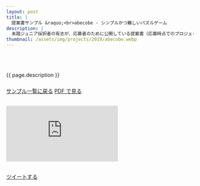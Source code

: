 ```yaml
---
layout: post
title: |
  提案書サンプル &raquo;<br>abecobe - シンプルかつ難しいパズルゲーム
description: |
  未踏ジュニア採択者の有志が、応募者のために公開している提案書（応募時点でのプロジェクト概要）です。
thumbnail: /assets/img/projects/2019/abecobe.webp
---
```


<p style='padding: 50px 0px 10px;'>{{ page.description }}</p>

<div class='flex'>
  <a class="button" href="/applications#sample">サンプル一覧に戻る</a>
  <a class="button" href="/applications/abecobe.pdf">PDF で見る</a>
</div>

<div class="pdf-wrap" style='margin: 30px 0px;'>
  <div class="pdf-container">
    <embed src="https://drive.google.com/viewerng/viewer?embedded=true&url=https://jr.mitou.org/applications/abecobe.pdf" />
  </div>
</div>

<div class='flex'>
  <a href='https://twitter.com/intent/tweet?text=提案書サンプル%20-%20abecobe - シンプルかつ難しいパズルゲーム&hashtags=未踏ジュニア&url={{ site.url }}{{ page.url | replace_last: ".html", "" }}&lang=jp&related=mitoujr' class='button'>ツイートする</a>
</div>
